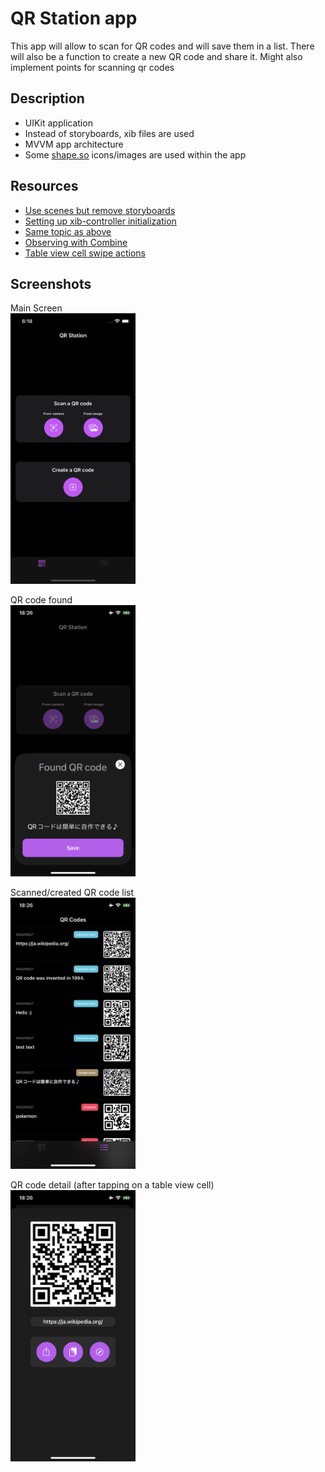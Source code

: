 # QR Station app
This app will allow to scan for QR codes and will save them in a list. There will also be a function to create a new QR code and share it. Might also implement points for scanning qr codes  

## Description
* UIKit application
* Instead of storyboards, xib files are used
* MVVM app architecture 
* Some [shape.so](https://shape.so/) icons/images are used within the app


## Resources
* [Use scenes but remove storyboards](https://medium.com/@dpeachesdev/how-to-start-an-ios-app-with-scenedelegate-without-storyboards-f313d70a3710)
* [Setting up xib-controller initialization](https://stackoverflow.com/questions/4763519/loaded-nib-but-the-view-outlet-was-not-set?rq=1)
* [Same topic as above](https://imjhk03.github.io/posts/create-viewcontroller-from-xib/)
* [Observing with Combine](https://cocoacasts.com/combine-fundamentals-observing-a-text-field-with-combine)
* [Table view cell swipe actions](https://programmingwithswift.com/uitableviewcell-swipe-actions-with-swift/)

## Screenshots

Main Screen  
<img src="/screenshots/img01.png" width="200">

QR code found  
<img src="/screenshots/IMG_5466.PNG" width="200">

Scanned/created QR code list  
<img src="/screenshots/IMG_5467.PNG" width="200">

QR code detail (after tapping on a table view cell)  
<img src="/screenshots/IMG_5468.PNG" width="200">
